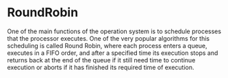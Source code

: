 # RoundRobin
One of the main functions of the operation system is to schedule processes that  the processor executes.
One of the very popular algorithms for this scheduling  is called Round Robin, where each process enters a queue, executes in a FIFO  order,
and after a specified time its execution stops and returns back at the end  of the queue if it still need time to continue execution or aborts if it has finished
its required time of execution. 

